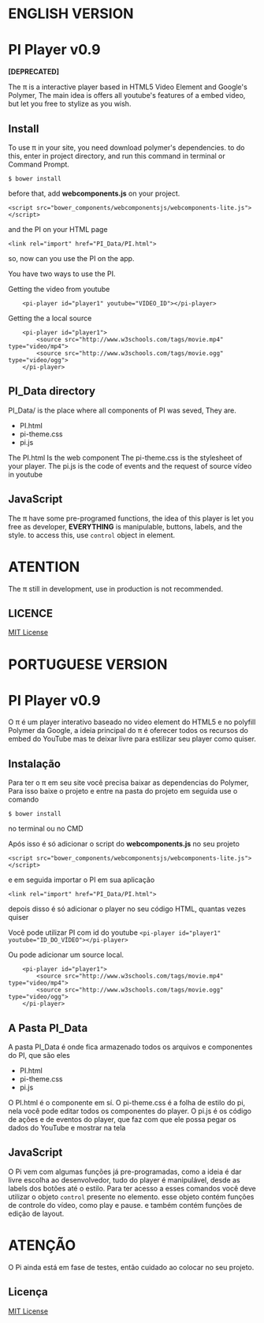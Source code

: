 # ENGLISH VERSION #
# PI Player v0.9 #

**[DEPRECATED]**

The π is a interactive player based in HTML5 Video Element and Google's Polymer, The main idea is offers all youtube's features of a embed video, but let you free to stylize as you wish.

## Install ##
To use π in your site, you need download polymer's dependencies. to do this, enter in project directory, and run this command in terminal or Command Prompt.

``` $ bower install ```

before that, add **webcomponents.js** on your project.

``` <script src="bower_components/webcomponentsjs/webcomponents-lite.js"></script> ```

and the PI on your HTML page

``` <link rel="import" href="PI_Data/PI.html"> ```

so, now can you use the PI on the app.

You have two ways to use the PI.

Getting the video from youtube
``` 
	<pi-player id="player1" youtube="VIDEO_ID"></pi-player> 
```

Getting the a local source
```
	<pi-player id="player1">
		<source src="http://www.w3schools.com/tags/movie.mp4" type="video/mp4">
  		<source src="http://www.w3schools.com/tags/movie.ogg" type="video/ogg">
	</pi-player> 
```
## PI_Data directory ##

PI_Data/ is the place where all components of PI was seved,
They are.
- PI.html
- pi-theme.css
- pi.js

The PI.html Is the web component
The pi-theme.css is the stylesheet of your player.
The pi.js is the code of events and the request of source vídeo in youtube

## JavaScript ##
The π have some pre-programed functions, the idea of this player is let you free as developer, **EVERYTHING** is manipulable, buttons, labels, and the style.
to access this, use ```control``` object in element.  

# ATENTION #

The π still in development, use in production is not recommended.

## LICENCE
[MIT License](http://opensource.org/licenses/MIT)

# PORTUGUESE VERSION #
# PI Player v0.9 #
O π é um player interativo baseado no video element do HTML5 e no polyfill Polymer da Google, a ideia principal do π é oferecer todos os recursos do embed do YouTube mas te deixar livre para estilizar seu player como quiser.


## Instalação ##
Para ter o π em seu site você precisa baixar as dependencias do Polymer, Para isso baixe o projeto e entre na pasta do projeto
em seguida use o comando

``` $ bower install ```

no terminal ou no CMD

Após isso é só adicionar o script do **webcomponents.js** no seu projeto

``` <script src="bower_components/webcomponentsjs/webcomponents-lite.js"></script> ```

e em seguida importar o PI em sua aplicação

``` <link rel="import" href="PI_Data/PI.html"> ```

depois disso é só adicionar o player no seu código HTML, quantas vezes quiser

Você pode utilizar PI com id do youtube
``` <pi-player id="player1" youtube="ID_DO_VÍDEO"></pi-player> ```

Ou pode adicionar um source local.

```
	<pi-player id="player1">
		<source src="http://www.w3schools.com/tags/movie.mp4" type="video/mp4">
  		<source src="http://www.w3schools.com/tags/movie.ogg" type="video/ogg">
	</pi-player> 
```
## A Pasta PI_Data ##
A pasta PI_Data é onde fica armazenado todos os arquivos e componentes do PI,
que são eles
- PI.html
- pi-theme.css
- pi.js

O PI.html é o componente em sí.
O pi-theme.css é a folha de estilo do pi, nela você pode editar todos os componentes do player.
O pi.js é os código de ações e de eventos do player, que faz com que ele possa pegar os dados do YouTube e mostrar na tela

## JavaScript ##
O Pi vem com algumas funções já pre-programadas, como a ideia é dar livre escolha ao desenvolvedor, tudo do player é manipulável, desde as labels dos botões até o estilo.
Para ter acesso a esses comandos você deve utilizar o objeto ``` control ``` presente no elemento.
esse objeto contém funções de controle do vídeo, como play e pause. e também contém funções de edição de layout.


# ATENÇÃO #

O Pi ainda está em fase de testes, então cuidado ao colocar no seu projeto.

## Licença
[MIT License](http://opensource.org/licenses/MIT)
